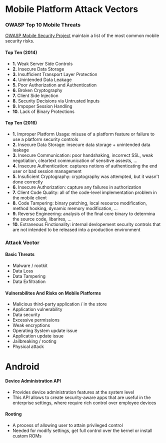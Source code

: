 # Mobile Platform Attack Vectors

### OWASP Top 10 Mobile Threats

[OWASP Mobile Security Project](https://www.owasp.org/index.php/OWASP_Mobile_Security_Project#Top_Ten_Mobile_Risks) maintain a list 
of the most common mobile security risks.

#### Top Ten (2014)

- **1.** Weak Server Side Controls
- **2.** Insecure Data Storage
- **3.** Insufficient Transport Layer Protection
- **4.** Unintended Data Leakage
- **5.** Poor Authorization and Authentication
- **6.** Broken Cryptography
- **7.** Client Side Injection
- **8.** Security Decisions via Untrusted Inputs
- **9.** Impoper Session Handling
- **10.** Lack of Binary Protections

#### Top Ten (2016)

- **1.** Improper Platform Usage: misuse of a platform feature or failure to use a platform security controls
- **2.** Insecure Data Storage: insecure data storage + unintended data leakage
- **3.** Insecure Communication: poor handshaking, incorrect SSL, weak negotiation, cleartext communication of sensitive assests, 
...
- **4.** Insecure Authentication: captures notions of authenticating the end user or bad session management
- **5.** Insuficient Cryptography: cryptography was attempted, but it wasn't done correctly
- **6.** Insecure Authorization: capture any failures in authorization
- **7.** Client Code Quality: all of the code-level implementation problem in the mobile client
- **8.** Code Tampering: binary patching, local resource modification, method hooking, dynamic memory modification, ...
- **9.** Reverse Engineering: analysis of the final core binary to determina the source code, libarires, ...
- **10.** Extraneous Finctionality: internal devlopement security controls that are not intended to be released into a production 
environment

### Attack Vector

#### Basic Threats

- Malware / rootkit
- Data Loss
- Data Tampering
- Data Exfiltration

#### Vulnerabilites And Risks on Mobile Platforms

- Malicious third-party application / in the store
- Application vulnerability
- Data security
- Excessive permissions
- Weak encryptions
- Operating System update issue
- Application update issue
- Jailbreaking / rooting
- Physical attack

# Android

#### Device Administration API

- Provides device administration features at the system level
- This API allows to create security-aware apps that are useful in the enterprise settings, where require rich control over employee 
devices

#### Rooting

- A process of allowing user to attain privileged control
- Needed for modify settings, get full control over the kernel or install custom ROMs

